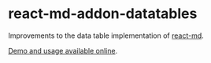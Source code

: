 # react-md-addon-datatables

Improvements to the data table implementation of [react-md](https://react-md.mlaursen.com).

[Demo and usage available online](https://storytel.github.io/react-md-addon-datatables).
